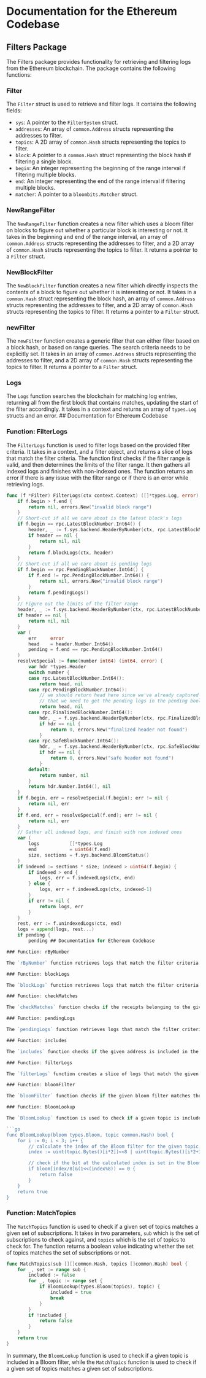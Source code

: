 # Documentation for the Ethereum Codebase

## Filters Package

The Filters package provides functionality for retrieving and filtering logs from the Ethereum blockchain. The package contains the following functions:

### Filter

The `Filter` struct is used to retrieve and filter logs. It contains the following fields:

- `sys`: A pointer to the `FilterSystem` struct.
- `addresses`: An array of `common.Address` structs representing the addresses to filter.
- `topics`: A 2D array of `common.Hash` structs representing the topics to filter.
- `block`: A pointer to a `common.Hash` struct representing the block hash if filtering a single block.
- `begin`: An integer representing the beginning of the range interval if filtering multiple blocks.
- `end`: An integer representing the end of the range interval if filtering multiple blocks.
- `matcher`: A pointer to a `bloombits.Matcher` struct.

### NewRangeFilter

The `NewRangeFilter` function creates a new filter which uses a bloom filter on blocks to figure out whether a particular block is interesting or not. It takes in the beginning and end of the range interval, an array of `common.Address` structs representing the addresses to filter, and a 2D array of `common.Hash` structs representing the topics to filter. It returns a pointer to a `Filter` struct.

### NewBlockFilter

The `NewBlockFilter` function creates a new filter which directly inspects the contents of a block to figure out whether it is interesting or not. It takes in a `common.Hash` struct representing the block hash, an array of `common.Address` structs representing the addresses to filter, and a 2D array of `common.Hash` structs representing the topics to filter. It returns a pointer to a `Filter` struct.

### newFilter

The `newFilter` function creates a generic filter that can either filter based on a block hash, or based on range queries. The search criteria needs to be explicitly set. It takes in an array of `common.Address` structs representing the addresses to filter, and a 2D array of `common.Hash` structs representing the topics to filter. It returns a pointer to a `Filter` struct.

### Logs

The `Logs` function searches the blockchain for matching log entries, returning all from the first block that contains matches, updating the start of the filter accordingly. It takes in a context and returns an array of `types.Log` structs and an error. ## Documentation for Ethereum Codebase

### Function: FilterLogs

The `FilterLogs` function is used to filter logs based on the provided filter criteria. It takes in a context, and a filter object, and returns a slice of logs that match the filter criteria. The function first checks if the filter range is valid, and then determines the limits of the filter range. It then gathers all indexed logs and finishes with non-indexed ones. The function returns an error if there is any issue with the filter range or if there is an error while retrieving logs.

```go
func (f *Filter) FilterLogs(ctx context.Context) ([]*types.Log, error) {
	if f.begin > f.end {
		return nil, errors.New("invalid block range")
	}
	// Short-cut if all we care about is the latest block's logs
	if f.begin == rpc.LatestBlockNumber.Int64() {
		header, _ := f.sys.backend.HeaderByNumber(ctx, rpc.LatestBlockNumber)
		if header == nil {
			return nil, nil
		}
		return f.blockLogs(ctx, header)
	}
	// Short-cut if all we care about is pending logs
	if f.begin == rpc.PendingBlockNumber.Int64() {
		if f.end != rpc.PendingBlockNumber.Int64() {
			return nil, errors.New("invalid block range")
		}
		return f.pendingLogs()
	}
	// Figure out the limits of the filter range
	header, _ := f.sys.backend.HeaderByNumber(ctx, rpc.LatestBlockNumber)
	if header == nil {
		return nil, nil
	}
	var (
		err     error
		head    = header.Number.Int64()
		pending = f.end == rpc.PendingBlockNumber.Int64()
	)
	resolveSpecial := func(number int64) (int64, error) {
		var hdr *types.Header
		switch number {
		case rpc.LatestBlockNumber.Int64():
			return head, nil
		case rpc.PendingBlockNumber.Int64():
			// we should return head here since we've already captured
			// that we need to get the pending logs in the pending boolean above
			return head, nil
		case rpc.FinalizedBlockNumber.Int64():
			hdr, _ = f.sys.backend.HeaderByNumber(ctx, rpc.FinalizedBlockNumber)
			if hdr == nil {
				return 0, errors.New("finalized header not found")
			}
		case rpc.SafeBlockNumber.Int64():
			hdr, _ = f.sys.backend.HeaderByNumber(ctx, rpc.SafeBlockNumber)
			if hdr == nil {
				return 0, errors.New("safe header not found")
			}
		default:
			return number, nil
		}
		return hdr.Number.Int64(), nil
	}
	if f.begin, err = resolveSpecial(f.begin); err != nil {
		return nil, err
	}
	if f.end, err = resolveSpecial(f.end); err != nil {
		return nil, err
	}
	// Gather all indexed logs, and finish with non indexed ones
	var (
		logs           []*types.Log
		end            = uint64(f.end)
		size, sections = f.sys.backend.BloomStatus()
	)
	if indexed := sections * size; indexed > uint64(f.begin) {
		if indexed > end {
			logs, err = f.indexedLogs(ctx, end)
		} else {
			logs, err = f.indexedLogs(ctx, indexed-1)
		}
		if err != nil {
			return logs, err
		}
	}
	rest, err := f.unindexedLogs(ctx, end)
	logs = append(logs, rest...)
	if pending {
		pending ## Documentation for Ethereum Codebase

### Function: rByNumber

The `rByNumber` function retrieves logs that match the filter criteria for a range of blocks specified by the `from` and `to` block numbers. It uses the `blockLogs` function to retrieve logs for each block in the range and appends the logs to a slice. If an error occurs during the retrieval of logs for a block, the function returns the logs retrieved up to that point and the error.

### Function: blockLogs

The `blockLogs` function retrieves logs that match the filter criteria for a single block specified by the `header` parameter. It first checks if the bloom filter of the block matches the filter criteria. If it does, it calls the `checkMatches` function to retrieve the logs. If it doesn't, it returns an empty slice of logs.

### Function: checkMatches

The `checkMatches` function checks if the receipts belonging to the given header contain any log events that match the filter criteria. This function is called when the bloom filter signals a potential match. It retrieves the cached logs for the block and filters them using the `filterLogs` function. If any logs match the filter criteria, it retrieves the block body and sets the transaction hash for each log. It then returns the logs.

### Function: pendingLogs

The `pendingLogs` function retrieves logs that match the filter criteria for the pending block. It first retrieves the pending block and receipts using the backend. It then checks if the bloom filter of the block matches the filter criteria. If it does, it retrieves all logs from the receipts and filters them using the `filterLogs` function. If any logs match the filter criteria, it returns them.

### Function: includes

The `includes` function checks if the given address is included in the slice of addresses.

### Function: filterLogs

The `filterLogs` function creates a slice of logs that match the given filter criteria. It iterates through each log and checks if it matches the filter criteria. If it does, it appends it to the slice of logs to be returned.

### Function: bloomFilter

The `bloomFilter` function checks if the given bloom filter matches the filter criteria. It first checks if any of the addresses match the bloom filter. If they do, it checks if any of the topics match the bloom filter. If they do, it returns true. Otherwise, it returns false. ## Documentation for Ethereum Codebase

### Function: BloomLookup

The `BloomLookup` function is used to check if a given topic is included in a Bloom filter. It takes in two parameters, `bloom` which is the Bloom filter to check against, and `topic` which is the topic to check for. The function returns a boolean value indicating whether the topic is included in the Bloom filter or not.

```go
func BloomLookup(bloom types.Bloom, topic common.Hash) bool {
	for i := 0; i < 3; i++ {
		// calculate the index of the Bloom filter for the given topic
		index := uint(topic.Bytes()[i*2])<<8 | uint(topic.Bytes()[i*2+1])

		// check if the bit at the calculated index is set in the Bloom filter
		if bloom[index/8]&(1<<(index%8)) == 0 {
			return false
		}
	}
	return true
}
```

### Function: MatchTopics

The `MatchTopics` function is used to check if a given set of topics matches a given set of subscriptions. It takes in two parameters, `sub` which is the set of subscriptions to check against, and `topics` which is the set of topics to check for. The function returns a boolean value indicating whether the set of topics matches the set of subscriptions or not.

```go
func MatchTopics(sub [][]common.Hash, topics []common.Hash) bool {
	for _, set := range sub {
		included := false
		for _, topic := range set {
			if BloomLookup(types.Bloom(topics), topic) {
				included = true
				break
			}
		}
		if !included {
			return false
		}
	}
	return true
}
```

In summary, the `BloomLookup` function is used to check if a given topic is included in a Bloom filter, while the `MatchTopics` function is used to check if a given set of topics matches a given set of subscriptions.